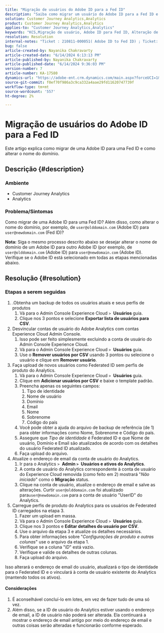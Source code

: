 ```yaml
---
title: "Migração de usuários do Adobe ID para a Fed ID"
description: "Saiba como migrar um usuário do Adobe ID para a Fed ID e também como alterar o nome do domínio."
solution: Customer Journey Analytics,Analytics
product: Customer Journey Analytics,Analytics
applies-to: "Customer Journey Analytics,Analytics"
keywords: "KCS,Migração de usuário, Adobe ID para Fed ID, Alteração de domínio"
resolution: Resolution
internal-notes: "Ticket : 210811-000051( Adobe ID to Fed ID) ; Ticket: 210916-000306 (Adobe ID to Adobe ID)"
bug: false
article-created-by: Nayanika Chakravarty
article-created-date: "6/14/2024 6:13:13 PM"
article-published-by: Nayanika Chakravarty
article-published-date: "6/14/2024 9:36:03 PM"
version-number: 7
article-number: KA-17580
dynamics-url: "https://adobe-ent.crm.dynamics.com/main.aspx?forceUCI=1&pagetype=entityrecord&etn=knowledgearticle&id=ffaeb4be-792a-ef11-840b-6045bd006704"
source-git-commit: f0ef70f986a3c9ca332a4aae29fd11620747739f
workflow-type: tm+mt
source-wordcount: '557'
ht-degree: 2%

---
```


# Migração de usuários do Adobe ID para a Fed ID


Este artigo explica como migrar de uma Adobe ID para uma Fed ID e como alterar o nome do domínio.

## Descrição {#description}


### <b>Ambiente</b>

- Customer Journey Analytics
- Analytics




### <b>Problema/Sintomas</b>

Como migrar de uma Adobe ID para uma Fed ID? Além disso, como alterar o nome do domínio, por exemplo, de `user@olddomain.com` (Adobe ID) para `user@newdomain.com` (Fed ID)?

<b>Nota:</b> Siga o mesmo processo descrito abaixo se desejar alterar o nome de domínio de um Adobe ID para outro Adobe ID (por exemplo, de `user@olddomain.com` (Adobe ID) para `user@newdomain.com` (Adobe ID). Verifique se o Adobe ID está selecionado em todas as etapas mencionadas abaixo.


## Resolução {#resolution}


### <b>Etapas a serem seguidas</b>

1. .Obtenha um backup de todos os usuários atuais e seus perfis de produtos
   1. Vá para o Admin Console Experience Cloud `>`  <b>Usuários </b>guia.
   2. Clique nos 3 pontos e selecione <b>Exportar lista de usuários para CSV</b>.
2. Desvincular contas de usuário do Adobe Analytics com contas Experience Cloud Admin Console.
   1. Isso pode ser feito simplesmente excluindo a conta de usuário do Admin Console Experience Cloud.
   2. Vá para o Admin Console Experience Cloud `>`  <b>Usuários </b>guia.
   3. Use o <b>Remover usuários por CSV</b> usando 3 pontos ou selecione o usuário e clique em <b>Remover usuário</b>.
3. Faça upload de novos usuários como Federated ID sem perfis de produto do Analytics.
   1. Vá para o Admin Console Experience Cloud `>`  <b>Usuários </b>guia.
   2. Clique em <b>Adicionar usuários por CSV</b> e baixe o template padrão.
   3. Preencha apenas os seguintes campos:
      1. Tipo de identidade
      2. Nome de usuário
      3. Domínio
      4. Email
      5. Nome
      6. Sobrenome
      7. Código do país
   4. Você pode obter a ajuda do arquivo de backup de referência (de 1) para obter informações como Nome, Sobrenome e Código do país.
   5. Assegure que *Tipo de identidade* é Federated ID e que Nome de usuário, Domínio e Email são atualizados de acordo com os detalhes do usuário Federated ID atualizado.
   6. Faça upload do arquivo.
4. Atualize o endereço de email da conta de usuário do Analytics.
   1. Ir para o Analytics `>`  <b>Admin `>` </b> <b>Usuários e ativos do Analytics</b>.
   2. A conta de usuário do Analytics correspondente à conta de usuário do Experience Cloud removida (como feito em 2) mostrará &quot;*Não iniciado*&quot; como o <b>Migração</b> status.
   3. Clique na conta de usuário, atualize o endereço de email e salve as alterações. Curtir `user@olddomain.com` foi atualizado para`user@newdomain.com` para a conta de usuário &quot;UserID&quot; do Analytics.
5. Carregue perfis de produto do Analytics para os usuários de Federated ID carregados na etapa 3.
   1. Fazer um upload em massa.
   2. Vá para o Admin Console Experience Cloud `>`  <b>Usuários </b>guia.
   3. Clique nos 3 pontos e <b>Editar detalhes do usuário por CSV</b>.
   4. Use o arquivo da etapa 3 e atualize os detalhes necessários.
   5. Para obter informações sobre &quot;*Configurações de produto e outras colunas*&quot; use o arquivo da etapa 1.
   6. Verifique se a coluna &quot;*ID*&quot; está vazio.
   7. Verifique e valide os detalhes de outras colunas.
   8. Faça upload do arquivo.


Isso alterará o endereço de email do usuário, atualizará o tipo de identidade para o Federated ID e o vinculará à conta de usuário existente do Analytics (mantendo todos os ativos).

#### Considerações

1. É aconselhável concluí-lo em lotes, em vez de fazer tudo de uma só vez.
2. Além disso, se a ID de usuário do Analytics estiver usando o endereço de email, a ID de usuário não poderá ser alterada. Ela continuará a mostrar o endereço de email antigo por meio do endereço de email e outras coisas serão alteradas e funcionarão conforme esperado.

